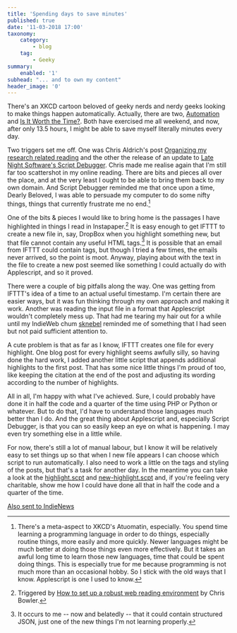 ```yaml
---
title: 'Spending days to save minutes'
published: true
date: '11-03-2018 17:00'
taxonomy:
    category:
        - blog
    tag:
        - Geeky
summary:
    enabled: '1'
subhead: "... and to own my content"
header_image: '0'
--- 
```


There's an XKCD cartoon beloved of geeky nerds and nerdy geeks looking to make things happen automatically. Actually, there are two, [Automation](https://xkcd.com/1319/) and [Is It Worth the Time?](https://xkcd.com/1205/). Both have exercised me all weekend, and now, after only 13.5 hours, I might be able to save myself literally minutes every day. 

Two triggers set me off. One was Chris Aldrich's post <a class="u-in-reply-to" href="http://boffosocko.com/2018/03/08/organizing-my-research-related-reading/" >Organizing my research related reading</a > and the other the release of an update to [Late Night Software's Script Debugger](https://latenightsw.com/). Chris made me realise again that I'm still far too scattershot in my online reading. There are bits and pieces all over the place, and at the very least I ought to be able to bring them back to my own domain. And Script Debugger reminded me that once upon a time, Dearly Beloved, I was able to persuade my computer to do some nifty things, things that currently frustrate me no end.[^1]

[^1]: There's a meta-aspect to XKCD's Atuomatin, especially. You spend time learning a programming language in order to do things, especially routine things, more easily and more quickly. Newer languages might be much better at doing those things even more effectively. But it takes an awful long time to learn those new languages, time that could be spent doing things. This is especially true for me because programming is not much more than an occasional hobby. So I stick with the old ways that I know. Applescript is one I used to know.

One of the bits & pieces I would like to bring home is the passages I have highlighted in things I read in Instapaper.[^2] It is easy enough to get IFTTT to create a new file in, say, DropBox when you highlight something new, but that file cannot contain any useful HTML tags.[^3] It is possible that an email from IFTTT could contain tags, but though I tried a few times, the emails never arrived, so the point is moot. Anyway, playing about with the text in the file to create a new post seemed like something I could actually do with Applescript, and so it proved.

There were a couple of big pitfalls along the way. One was getting from IFTTT's idea of a time to an actual useful timestamp. I'm certain there are easier ways, but it was fun thinking through my own approach and making it work. Another was reading the input file in a format that Applescript wouldn't completely mess up. That had me tearing my hair out for a while until my IndieWeb chum [sknebel](https://indieweb.org/User:Www.svenknebel.de) reminded me of something that I had seen but not paid sufficient attention to.

[^2]: Triggered by [How to set up a robust web reading environment](https://www.instapaper.com/read/1027262214) by Chris Bowler.

[^3]: It occurs to me -- now and belatedly -- that it could contain structured JSON, just one of the new things I'm not learning properly.

A cute problem is that as far as I know, IFTTT creates one file for every highlight. One blog post for every highlight seems awfully silly, so having done the hard work, I added another little script that appends additional highlights to the first post. That has some nice little things I'm proud of too, like keeping the citation at the end of the post and adjusting its wording according to the number of highlights.

All in all, I'm happy with what I've achieved. Sure, I could probably have done it in half the code and a quarter of the time using PHP or Python or whatever. But to do that, I'd have to understand those languages much better than I do. And the great thing about Applescript and, especially Script Debugger, is that you can so easily keep an eye on what is happening. I may even try something else in a little while.

For now, there's still a lot of manual labour, but I know it will be relatively easy to set things up so that when I new file appears I can choose which script to run automatically. I also need to work a little on the tags and styling of the posts, but that's a task for another day. In the meantime you can take a look at the [highlight.scpt](https://gist.github.com/jeremycherfas/6cd462d703137e6f5a48c1481e0eae4a) and [new-highlight.scpt](https://gist.github.com/jeremycherfas/526c0d82dbe5bd8f775e8063a1a0a1ad) and, if you're feeling very charitable, show me how I could have done all that in half the code and a quarter of the time.

<a href="https://news.indieweb.org/en" class="u-syndication">
  Also sent to IndieNews
</a>